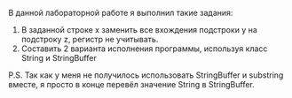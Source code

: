 В данной лабораторной работе я выполнил такие задания:
1. В заданной строке x заменить все вхождения подстроки y на подстроку z,
регистр не учитывать.
2. Составить 2 варианта исполнения программы, используя класс String и
StringBuffer

P.S. Так как у меня не получилось использовать StringВuffer и substring вместе, я просто в конце перевёл значение String в StringBuffer.
